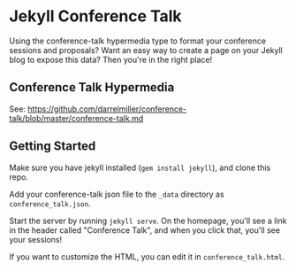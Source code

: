# Jekyll Conference Talk

Using the conference-talk hypermedia type to format your conference sessions and proposals? Want an easy way to create a page on your Jekyll blog to expose this data? Then you're in the right place! 

## Conference Talk Hypermedia

See: https://github.com/darrelmiller/conference-talk/blob/master/conference-talk.md

## Getting Started

Make sure you have jekyll installed (`gem install jekyll`), and clone this repo.

Add your conference-talk json file to the `_data` directory as `conference_talk.json`. 

Start the server by running `jekyll serve`. On the homepage, you'll see a link in the header called "Conference Talk", and when you click that, you'll see your sessions!

If you want to customize the HTML, you can edit it in `conference_talk.html`.